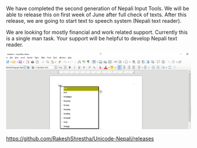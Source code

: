 We have completed the second generation of Nepali Input Tools. We will be able to release this on first week of June after full check of texts. After this release, we are going to start text to speech system (Nepali text reader).

We are looking for mostly financial and work related support. Currently this is a single man task. Your support will be helpful to develop Nepali text reader.

<img src="assets/img/newkeyboard.png" alt="Dashboard" />


https://github.com/RakeshShrestha/Unicode-Nepali/releases
